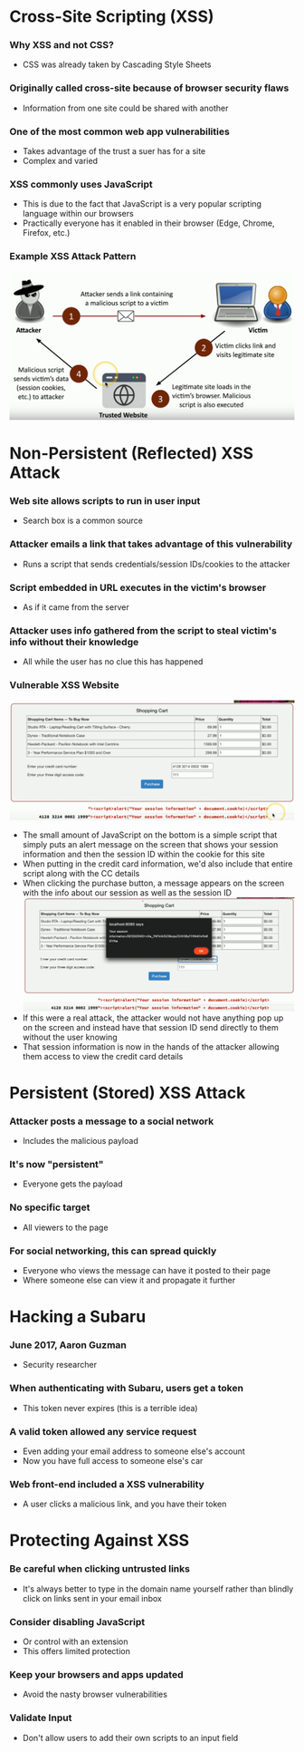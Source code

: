 # Cross-Site Scripting (XSS)
### Why XSS and not CSS?
- CSS was already taken by Cascading Style Sheets
### Originally called cross-site because of browser security flaws
- Information from one site could be shared with another
### One of the most common web app vulnerabilities
- Takes advantage of the trust a suer has for a site
- Complex and varied
### XSS commonly uses JavaScript
- This is due to the fact that JavaScript is a very popular scripting language within our browsers
- Practically everyone has it enabled in their browser (Edge, Chrome, Firefox, etc.)
### Example XSS Attack Pattern
![](attachments/a1d4bb1f44818a799f910b38b52ec5d1.png)
# Non-Persistent (Reflected) XSS Attack
### Web site allows scripts to run in user input
- Search box is a common source
### Attacker emails a link that takes advantage of this vulnerability
- Runs a script that sends credentials/session IDs/cookies to the attacker
### Script embedded in URL executes in the victim's browser
- As if it came from the server
### Attacker uses info gathered from the script to steal victim's info without their knowledge
- All while the user has no clue this has happened
### Vulnerable XSS Website
![](attachments/d485dd8b263c501c3f6637f97be64ce5.png) 
- The small amount of JavaScript on the bottom is a simple script that simply puts an alert message on the screen that shows your session information and then the session ID within the cookie for this site
- When putting in the credit card information, we'd also include that entire script along with the CC details
- When clicking the purchase button, a message appears on the screen with the info about our session as well as the session ID
![](attachments/c2b5006f3d1a6a547e5919304b976376.png)
- If this were a real attack, the attacker would not have anything pop up on the screen and instead have that session ID send directly to them without the user knowing
- That session information is now in the hands of the attacker allowing them access to view the credit card details
# Persistent (Stored) XSS Attack
### Attacker posts a message to a social network
- Includes the malicious payload
### It's now "persistent"
- Everyone gets the payload
### No specific target
- All viewers to the page
### For social networking, this can spread quickly
- Everyone who views the message can have it posted to their page
- Where someone else can view it and propagate it further
# Hacking a Subaru
### June 2017, Aaron Guzman
- Security researcher
### When authenticating with Subaru, users get a token
- This token never expires (this is a terrible idea)
### A valid token allowed any service request
- Even adding your email address to someone else's account
- Now you have full access to someone else's car
### Web front-end included a XSS vulnerability
- A user clicks a malicious link, and you have their token
# Protecting Against XSS
### Be careful when clicking untrusted links
- It's always better to type in the domain name yourself rather than blindly click on links sent in your email inbox
### Consider disabling JavaScript
- Or control with an extension
- This offers limited protection
### Keep your browsers and apps updated
- Avoid the nasty browser vulnerabilities
### Validate Input
- Don't allow users to add their own scripts to an input field